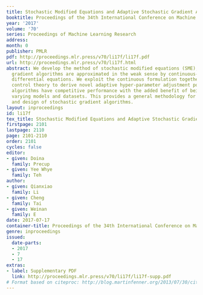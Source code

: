 ```yaml
---
title: Stochastic Modified Equations and Adaptive Stochastic Gradient Algorithms
booktitle: Proceedings of the 34th International Conference on Machine Learning
year: '2017'
volume: '70'
series: Proceedings of Machine Learning Research
address: 
month: 0
publisher: PMLR
pdf: http://proceedings.mlr.press/v70/li17f/li17f.pdf
url: http://proceedings.mlr.press/v70/li17f.html
abstract: We develop the method of stochastic modified equations (SME), in which stochastic
  gradient algorithms are approximated in the weak sense by continuous-time stochastic
  differential equations. We exploit the continuous formulation together with optimal
  control theory to derive novel adaptive hyper-parameter adjustment policies. Our
  algorithms have competitive performance with the added benefit of being robust to
  varying models and datasets. This provides a general methodology for the analysis
  and design of stochastic gradient algorithms.
layout: inproceedings
id: li17f
tex_title: Stochastic Modified Equations and Adaptive Stochastic Gradient Algorithms
firstpage: 2101
lastpage: 2110
page: 2101-2110
order: 2101
cycles: false
editor:
- given: Doina
  family: Precup
- given: Yee Whye
  family: Teh
author:
- given: Qianxiao
  family: Li
- given: Cheng
  family: Tai
- given: Weinan
  family: E
date: 2017-07-17
container-title: Proceedings of the 34th International Conference on Machine Learning
genre: inproceedings
issued:
  date-parts:
  - 2017
  - 7
  - 17
extras:
- label: Supplementary PDF
  link: http://proceedings.mlr.press/v70/li17f/li17f-supp.pdf
# Format based on citeproc: http://blog.martinfenner.org/2013/07/30/citeproc-yaml-for-bibliographies/
---
```

